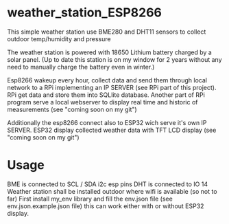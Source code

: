 # weather_station_ESP8266

This simple weather station use BME280 and DHT11 sensors to collect outdoor temp/humidity and pressure

The weather station is powered with 18650 Lithium battery charged by a solar panel.
(Up to date this station is on my window for 2 years without any need to manually charge the battery even in winter.)

Esp8266 wakeup every hour, collect data and send them through local network to a RPi implementing an IP SERVER (see RPi part of this project).
RPi get data and store them into SQLlite database.
Another part of RPi program serve a local webserver to display real time and historic of measurements (see "coming soon on my git")

Additionally the esp8266 connect also to ESP32 wich serve it's own IP SERVER.
ESP32 display collected weather data with TFT LCD display (see "coming soon on my git")

# Usage
BME is connected to SCL / SDA i2c esp pins
DHT is connected to IO 14
Weather station shall be installed outdoor where wifi is available (so not to far)
First install my_env library and fill the env.json file (see env.json.example.json file)
this can work either with or without ESP32 display.
